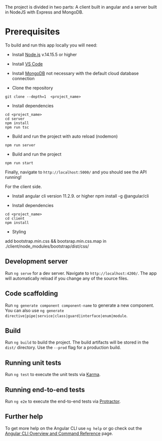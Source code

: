 The project is divided in two parts:
A client built in angular and a server built in NodeJS with Express and MongoDB.

# Prerequisites

To build and run this app locally you will need:

- Install [Node.js](https://nodejs.org/en/) v.14.15.5 or higher
- Install [VS Code](https://code.visualstudio.com/)
- Install [MongoDB](https://www.mongodb.com/try/download/community) not necessary with the default cloud database connection


- Clone the repository

```
git clone --depth=1  <project_name>
```

- Install dependencies

```
cd <project_name>
cd server
npm install
npm run tsc
```

- Build and run the project with auto reload (nodemon)

```
npm run server
```

- Build and run the project

```
npm run start
```

Finally, navigate to `http://localhost:5000/` and you should see the API running!


For the client side. 
- Install angular cli version 11.2.9. or higher
npm install -g @angular/cli

- Install dependencies

```
cd <project_name>
cd client
npm install
```

- Styling

add bootstrap.min.css && bootsrap.min.css.map
in ./client/node_modules/bootstrap/dist/css/


## Development server
Run `ng serve` for a dev server. Navigate to `http://localhost:4200/`. The app will automatically reload if you change any of the source files.

## Code scaffolding
Run `ng generate component component-name` to generate a new component. You can also use `ng generate directive|pipe|service|class|guard|interface|enum|module`.

## Build
Run `ng build` to build the project. The build artifacts will be stored in the `dist/` directory. Use the `--prod` flag for a production build.

## Running unit tests
Run `ng test` to execute the unit tests via [Karma](https://karma-runner.github.io).

## Running end-to-end tests
Run `ng e2e` to execute the end-to-end tests via [Protractor](http://www.protractortest.org/).

## Further help
To get more help on the Angular CLI use `ng help` or go check out the [Angular CLI Overview and Command Reference](https://angular.io/cli) page.


